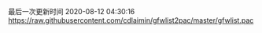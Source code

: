 最后一次更新时间 2020-08-12 04:30:16
https://raw.githubusercontent.com/cdlaimin/gfwlist2pac/master/gfwlist.pac

